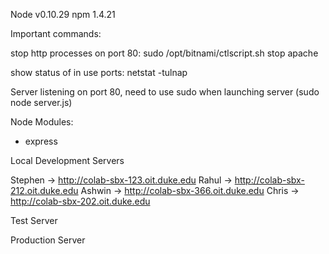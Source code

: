 Node v0.10.29
npm 1.4.21

Important commands:

stop http processes on port 80:  sudo /opt/bitnami/ctlscript.sh stop apache


show status of in use ports: netstat -tulnap



Server listening on port 80, need to use sudo when launching server (sudo node server.js)

Node Modules:

- express

Local Development Servers

Stephen -> http://colab-sbx-123.oit.duke.edu
Rahul -> http://colab-sbx-212.oit.duke.edu
Ashwin -> http://colab-sbx-366.oit.duke.edu
Chris -> http://colab-sbx-202.oit.duke.edu


Test Server


Production Server




